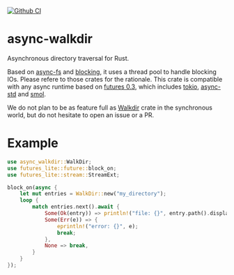 [![Github CI](https://github.com/ririsoft/async-walkdir/workflows/Rust/badge.svg)](https://github.com/ririsoft/async-walkdir/actions)
# async-walkdir
Asynchronous directory traversal for Rust.

Based on [async-fs][2] and [blocking][3],
it uses a thread pool to handle blocking IOs. Please refere to those crates for the rationale.
This crate is compatible with any async runtime based on [futures 0.3][4],
which includes [tokio][5], [async-std][6] and [smol][7].

We do not plan to be as feature full as [Walkdir][1] crate in the synchronous world, but
do not hesitate to open an issue or a PR.

# Example

```rust
use async_walkdir::WalkDir;
use futures_lite::future::block_on;
use futures_lite::stream::StreamExt;

block_on(async {
    let mut entries = WalkDir::new("my_directory");
    loop {
        match entries.next().await {
            Some(Ok(entry)) => println!("file: {}", entry.path().display()),
            Some(Err(e)) => {
                eprintln!("error: {}", e);
                break;
            },
            None => break,
        }
    }
});
```

[1]: https://docs.rs/walkdir
[2]: https://docs.rs/async-fs
[3]: https://docs.rs/blocking
[4]: https://docs.rs/futures-core
[5]: https://docs.rs/tokio
[6]: https://docs.rs/async-std
[7]: https://docs.rs/smol

